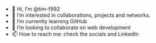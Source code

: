 - 👋 Hi, I’m @tim-f992
- 👀 I’m interested in collaborations, projects and networks.
- 🌱 I’m currently learning GitHub
- 💞️ I’m looking to collaborate on web development
- 📫 How to reach me: check the socials and LinkedIn

<!---
tim-f992/tim-f992 is a ✨ special ✨ repository because its `README.md` (this file) appears on your GitHub profile.
You can click the Preview link to take a look at your changes.
--->
